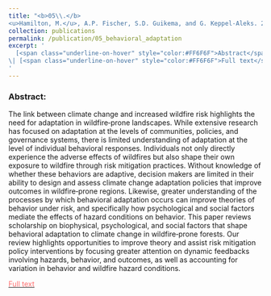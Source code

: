 ```yaml
---
title: "<b>05\\.</b> 
<u>Hamilton, M.</u>, A.P. Fischer, S.D. Guikema, and G. Keppel‐Aleks. 2018. **Behavioral adaptation to climate change in wildfire‐prone forests.** Wiley Interdisciplinary Reviews: Climate Change 9(6):e553."
collection: publications
permalink: /publication/05_behavioral_adaptation
excerpt: '
  [<span class="underline-on-hover" style="color:#FF6F6F">Abstract</span>](../publication/05_behavioral_adaptation)
\| [<span class="underline-on-hover" style="color:#FF6F6F">Full text</span>](https://onlinelibrary.wiley.com/doi/abs/10.1002/wcc.553)
'
---
```


### Abstract:
The link between climate change and increased wildfire risk highlights the need for adaptation in wildfire‐prone landscapes. While extensive research has focused on adaptation at the levels of communities, policies, and governance systems, there is limited understanding of adaptation at the level of individual behavioral responses. Individuals not only directly experience the adverse effects of wildfires but also shape their own exposure to wildfire through risk mitigation practices. Without knowledge of whether these behaviors are adaptive, decision makers are limited in their ability to design and assess climate change adaptation policies that improve outcomes in wildfire‐prone regions. Likewise, greater understanding of the processes by which behavioral adaptation occurs can improve theories of behavior under risk, and specifically how psychological and social factors mediate the effects of hazard conditions on behavior. This paper reviews scholarship on biophysical, psychological, and social factors that shape behavioral adaptation to climate change in wildfire‐prone forests. Our review highlights opportunities to improve theory and assist risk mitigation policy interventions by focusing greater attention on dynamic feedbacks involving hazards, behavior, and outcomes, as well as accounting for variation in behavior and wildfire hazard conditions.

[<span class="underline-on-hover" style="color:#FF6F6F">Full text</span>](https://onlinelibrary.wiley.com/doi/abs/10.1002/wcc.553)

